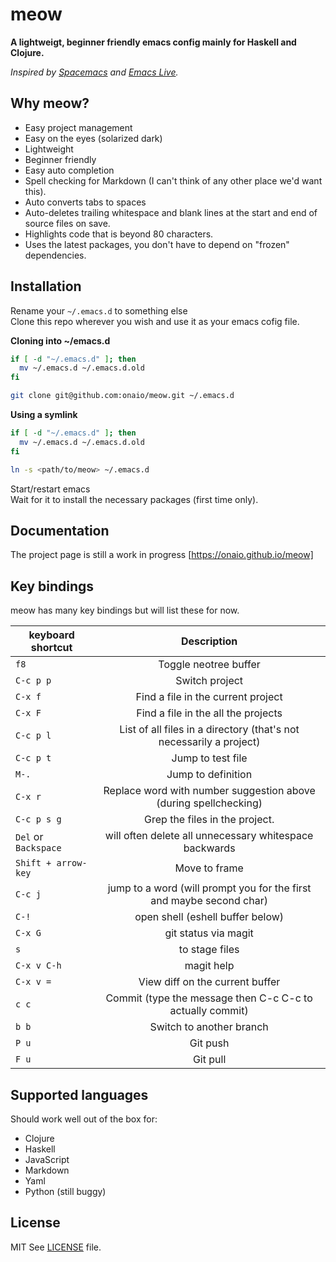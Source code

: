 # meow

**A lightweigt, beginner friendly emacs config mainly for Haskell and Clojure.**

*Inspired by [Spacemacs] and [Emacs Live].*

## Why meow?

 - Easy project management
 - Easy on the eyes (solarized dark)
 - Lightweight
 - Beginner friendly
 - Easy auto completion
 - Spell checking for Markdown (I can't think of any other place we'd want this).
 - Auto converts tabs to spaces
 - Auto-deletes trailing whitespace and blank lines at the start and end of source files on save.
 - Highlights code that is beyond 80 characters.
 - Uses the latest packages, you don't have to depend on "frozen" dependencies.

## Installation
Rename your `~/.emacs.d` to something else  
Clone this repo wherever you wish and use it as your emacs cofig file.

**Cloning into ~/emacs.d**
``` bash
if [ -d "~/.emacs.d" ]; then
  mv ~/.emacs.d ~/.emacs.d.old
fi

git clone git@github.com:onaio/meow.git ~/.emacs.d
```

**Using a symlink**
```bash
if [ -d "~/.emacs.d" ]; then
  mv ~/.emacs.d ~/.emacs.d.old
fi

ln -s <path/to/meow> ~/.emacs.d

```

Start/restart emacs  
Wait for it to install the necessary packages (first time only).

## Documentation
The project page is still a work in progress [https://onaio.github.io/meow]

## Key bindings
meow has many key bindings but will list these for now.

| keyboard shortcut   | Description                                                         |
| --------------------|:-------------------------------------------------------------------:|
|`f8`                 | Toggle neotree buffer                                               |
|`C-c p p`            | Switch project                                                      |
|`C-x f`              | Find a file in the current project                                  |
|`C-x F`              | Find a file in the all the projects                                 |
|`C-c p l`            | List of all files in a directory (that's not necessarily a project) |
|`C-c p t`            | Jump to test file                                                   |
|`M-.`                | Jump to definition                                                  |
|`C-x r`              | Replace word with number suggestion above (during spellchecking)    |
|`C-c p s g`          | Grep the files in the project.                                      |
|`Del` or `Backspace` | will often delete all unnecessary whitespace backwards              |
|`Shift + arrow-key`  | Move to frame                                                       |
|`C-c j`              | jump to a word (will prompt you for the first and maybe second char)|
|`C-!`                | open shell (eshell buffer below)                                    |
|`C-x G`              | git status via magit                                                |
|`s`                  | to stage files                                                      |
|`C-x v C-h`          | magit help                                                          |
|`C-x v =`            | View diff on the current buffer                                     |
|`c c`                | Commit (type the message then C-c C-c to actually commit)           |
|`b b`                | Switch to another branch                                            |
|`P u`                | Git push                                                            |
|`F u`                | Git pull                                                            |


## Supported languages
Should work well out of the box for:
- Clojure
- Haskell
- JavaScript
- Markdown
- Yaml
- Python (still buggy)

## License
MIT
See [LICENSE] file.


[Spacemacs]: https://github.com/syl20bnr/spacemacs
[Emacs Live]: https://github.com/overtone/emacs-live
[LICENSE]: https://github.com/onaio/meow/blob/master/LICENSE
[https://onaio.github.io/meow]: https://onaio.github.io/meow
